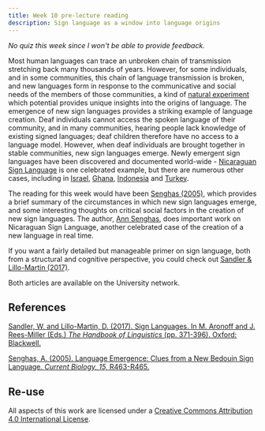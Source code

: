 ```yaml
---
title: Week 10 pre-lecture reading
description: Sign language as a window into language origins
---
```


*No quiz this week since I won't be able to provide feedback.*

Most human languages can trace an unbroken chain of transmission stretching back many thousands of years. However, for some individuals, and in some communities, this chain of language transmission is broken, and new languages form in response to the communicative and social needs of the members of those communities, a kind of [natural experiment](https://en.wikipedia.org/wiki/Natural_experiment) which potential provides unique insights into the origins of language. The emergence of new sign languages provides a striking example of language creation. Deaf individuals cannot access the spoken language of their community, and in many communities, hearing people lack knowledge of existing signed languages; deaf children therefore have no access to a language model. However, when deaf individuals are brought together in stable communities, new sign languages emerge. Newly emergent sign languages have been discovered and documented world-wide - [Nicaraguan Sign Language](https://en.wikipedia.org/wiki/Nicaraguan_Sign_Language) is one celebrated example, but there are numerous other cases, including in [Israel](https://en.wikipedia.org/wiki/Al-Sayyid_Bedouin_Sign_Language), [Ghana](https://en.wikipedia.org/wiki/Adamorobe_Sign_Language), [Indonesia](https://en.wikipedia.org/wiki/Kata_Kolok) and [Turkey](https://en.wikipedia.org/wiki/Central_Taurus_Sign_Language). 

The reading for this week would have been [Senghas (2005)](https://doi.org/10.1016/j.cub.2005.06.018), which provides a brief summary of the circumstances in which new sign languages emerge, and some interesting thoughts on critical social factors in the creation of new sign languages. The author, [Ann Senghas](https://barnard.edu/profiles/ann-senghas), does important work on Nicaraguan Sign Language, another celebrated case of the creation of a new language in real time. 

If you want a fairly detailed but manageable primer on sign language, both from a structural and cognitive perspective, you could check out [Sandler & Lillo-Martin (2017)](https://doi.org/10.1002/9781119072256.ch18). 

Both articles are available on the University network.

## References


[Sandler, W. and Lillo-Martin, D. (2017). Sign Languages. In M. Aronoff and J. Rees-Miller (Eds.) <i>The Handbook of Linguistics</i> (pp. 371-396). Oxford: Blackwell.](https://doi.org/10.1002/9781119072256.ch18)

[Senghas, A. (2005). Language Emergence: Clues from a New Bedouin Sign Language. <i>Current Biology, 15,</i> R463-R465.](https://doi.org/10.1016/j.cub.2005.06.018)


## Re-use

All aspects of this work are licensed under a [Creative Commons Attribution 4.0 International License](http://creativecommons.org/licenses/by/4.0/).
